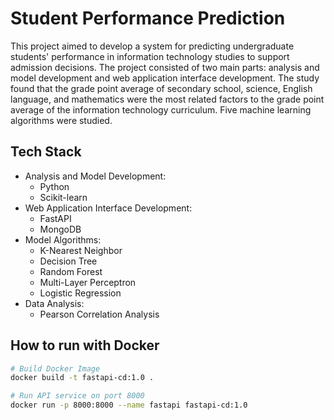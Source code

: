 # Student Performance Prediction

This project aimed to develop a system for predicting undergraduate students' performance in information technology studies to support admission decisions. The project consisted of two main parts: analysis and model development and web application interface development. The study found that the grade point average of secondary school, science, English language, and mathematics were the most related factors to the grade point average of the information technology curriculum. Five machine learning algorithms were studied.

## Tech Stack
- Analysis and Model Development:
  - Python
  - Scikit-learn
- Web Application Interface Development:
  - FastAPI
  - MongoDB
- Model Algorithms:
  - K-Nearest Neighbor
  - Decision Tree
  - Random Forest
  - Multi-Layer Perceptron
  - Logistic Regression
- Data Analysis:
  - Pearson Correlation Analysis

## How to run with Docker

```bash
# Build Docker Image
docker build -t fastapi-cd:1.0 .

# Run API service on port 8000
docker run -p 8000:8000 --name fastapi fastapi-cd:1.0
```

